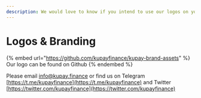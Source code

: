 ```yaml
---
description: We would love to know if you intend to use our logos on your pages or videos
---
```


# Logos & Branding

{% embed url="https://github.com/kupayfinance/kupay-brand-assets" %}
Our logo can be found on Github
{% endembed %}

Please email info@kupay.finance or find us on Telegram [https://t.me/kupayfinance](https://t.me/kupayfinance) and Twitter [https://twitter.com/kupayfinance](https://twitter.com/kupayfinance)
